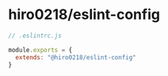 # hiro0218/eslint-config

```js
// .eslintrc.js

module.exports = {
  extends: "@hiro0218/eslint-config"
}
```
